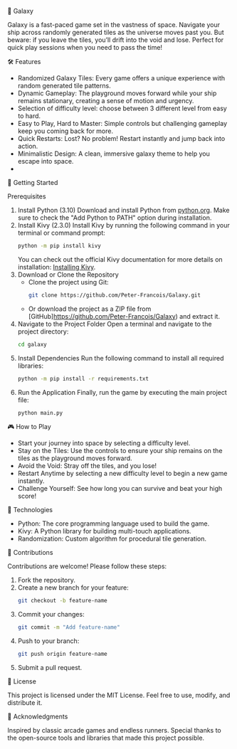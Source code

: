 🌌 Galaxy

Galaxy is a fast-paced game set in the vastness of space. Navigate your ship across randomly generated tiles as the universe moves past you. But beware: if you leave the tiles, you’ll drift into the void and lose. Perfect for quick play sessions when you need to pass the time!

🛠 Features

- Randomized Galaxy Tiles: Every game offers a unique experience with random generated tile patterns.
- Dynamic Gameplay: The playground moves forward while your ship remains stationary, creating a sense of motion and urgency.
- Selection of difficulty level: choose between 3 different level from easy to hard.
- Easy to Play, Hard to Master: Simple controls but challenging gameplay keep you coming back for more.
- Quick Restarts: Lost? No problem! Restart instantly and jump back into action.
- Minimalistic Design: A clean, immersive galaxy theme to help you escape into space.
- 

🚀 Getting Started  

Prerequisites  

  1. Install Python (3.10)
     Download and install Python from [python.org](https://www.python.org/downloads/). Make sure to check the "Add Python to PATH" option during installation.
  2. Install Kivy (2.3.0)
     Install Kivy by running the following command in your terminal or command prompt:  
     ```bash
     python -m pip install kivy
     ```
     You can check out the official Kivy documentation for more details on installation: [Installing Kivy](https://kivy.org/doc/stable/gettingstarted/installation.html).
  3. Download or Clone the Repository 
     - Clone the project using Git:  
       ```bash
       git clone https://github.com/Peter-Francois/Galaxy.git
       ```
     - Or download the project as a ZIP file from [GitHub]https://github.com/Peter-Francois/Galaxy) and extract it.
  4. Navigate to the Project Folder
     Open a terminal and navigate to the project directory:  
     ```bash
     cd galaxy
     ```
  5. Install Dependencies
     Run the following command to install all required libraries:  
     ```bash
     python -m pip install -r requirements.txt
     ```
  6. Run the Application 
     Finally, run the game by executing the main project file:  
     ```bash
     python main.py
     ```

🎮 How to Play

- Start your journey into space by selecting a difficulty level.
- Stay on the Tiles: Use the controls to ensure your ship remains on the tiles as the playground moves forward.
- Avoid the Void: Stray off the tiles, and you lose!
- Restart Anytime by selecting a new difficulty level to begin a new game instantly.
- Challenge Yourself: See how long you can survive and beat your high score!

🧰 Technologies

- Python: The core programming language used to build the game. 
- Kivy: A Python library for building multi-touch applications.
- Randomization: Custom algorithm for procedural tile generation.

🙌 Contributions

Contributions are welcome! Please follow these steps:

  1. Fork the repository.
  2. Create a new branch for your feature:
     ```bash
     git checkout -b feature-name
     ```
  3. Commit your changes:
     ```bash
     git commit -m "Add feature-name"
     ``` 
  4. Push to your branch:
     ```bash
     git push origin feature-name
     ```  
  5. Submit a pull request.

📄 License

This project is licensed under the MIT License. Feel free to use, modify, and distribute it.

🎤 Acknowledgments

Inspired by classic arcade games and endless runners.
Special thanks to the open-source tools and libraries that made this project possible.
